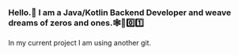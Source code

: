 ### Hello.👋 I am a Java/Kotlin Backend Developer and weave dreams of zeros and ones.🕸️💫0️⃣1️⃣ 

In my current project I am using another git.


<!--
**thomasheinsohn/thomasheinsohn** is a ✨ _special_ ✨ repository because its `README.md` (this file) appears on your GitHub profile.

Here are some ideas to get you started:

- 🔭 I’m currently working on ...
- 🌱 I’m currently learning ...
- 👯 I’m looking to collaborate on ...
- 🤔 I’m looking for help with ...
- 💬 Ask me about ...
- 📫 How to reach me: ...
- 😄 Pronouns: ...
- ⚡ Fun fact: ...
-->
